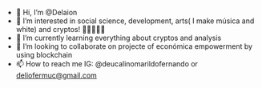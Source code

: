 - 👋 Hi, I’m @Delaion
- 👀 I’m interested in social science, development, arts( I make música and white) and cryptos! 🤑😋👍🏿🚀
- 🌱 I’m currently learning everything about cryptos and analysis
- 💞️ I’m looking to collaborate on projecte of económica empowerment by using blockchain
- 📫 How to reach me IG: @deucalinomarildofernando or  deliofermuc@gmail.com

<!---
Delaion/Delaion is a ✨ special ✨ repository because its `README.md` (this file) appears on your GitHub profile.
You can click the Preview link to take a look at your changes.
--->
